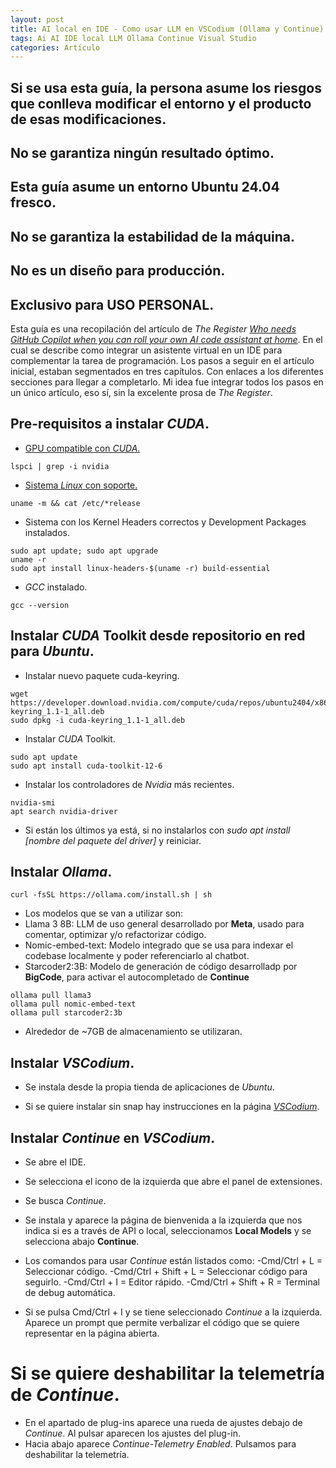 ```yaml
---
layout: post
title: AI local en IDE - Como usar LLM en VSCodium (Ollama y Continue) en Linux **Ubuntu 24.04**
tags: Ai AI IDE local LLM Ollama Continue Visual Studio
categories: Artículo
---
```


## Si se usa esta guía, la persona asume los riesgos que conlleva modificar el entorno y el producto de esas modificaciones.

## No se garantiza ningún resultado óptimo.

## Esta guía asume un entorno Ubuntu 24.04 fresco.

## No se garantiza la estabilidad de la máquina.

## No es un diseño para producción. 

## Exclusivo para USO PERSONAL.

Esta guía es una recopilación del artículo de *The Register* [*Who needs GitHub Copilot when you can roll your own AI code assistant at home*](https://www.theregister.com/2024/08/18/self_hosted_github_copilot). En el cual se describe como integrar un asistente virtual en un IDE para complementar la tarea de programación.
Los pasos a seguir en el artículo inicial, estaban segmentados en tres capítulos. Con enlaces a los diferentes secciones para llegar a completarlo.
Mi idea fue integrar todos los pasos en un único artículo, eso sí, sin la excelente prosa de *The Register*.

## Pre-requisitos a instalar *CUDA*.

- [GPU compatible con *CUDA*.](https://developer.nvidia.com/cuda-gpus)
```
lspci | grep -i nvidia
```

- [Sistema *Linux* con soporte.](https://docs.nvidia.com/cuda/cuda-installation-guide-linux/#system-requirements)
```
uname -m && cat /etc/*release
```

- Sistema con los Kernel Headers correctos y Development Packages instalados.
```
sudo apt update; sudo apt upgrade
uname -r
sudo apt install linux-headers-$(uname -r) build-essential
```

- *GCC* instalado.
```
gcc --version
```

## Instalar *CUDA* Toolkit desde repositorio en red para *Ubuntu*.

- Instalar nuevo paquete cuda-keyring.
```
wget https://developer.download.nvidia.com/compute/cuda/repos/ubuntu2404/x86_64/cuda-keyring_1.1-1_all.deb
sudo dpkg -i cuda-keyring_1.1-1_all.deb
```
- Instalar *CUDA* Toolkit.
```
sudo apt update
sudo apt install cuda-toolkit-12-6
```

- Instalar los controladores de *Nvidia* más recientes.
```
nvidia-smi
apt search nvidia-driver
```

- Si están los últimos ya está, si no instalarlos con *sudo apt install [nombre del paquete del driver]* y reiniciar.


## Instalar *Ollama*.

```
curl -fsSL https://ollama.com/install.sh | sh
```
- Los modelos que se van a utilizar son:
- Llama 3 8B: LLM de uso general desarrollado por **Meta**, usado para comentar, optimizar y/o refactorizar código.
- Nomic-embed-text: Modelo integrado que se usa para indexar el codebase localmente y poder referenciarlo al chatbot.
- Starcoder2:3B: Modelo de generación de código desarrolladp por **BigCode**, para activar el autocompletado de **Continue**
```
ollama pull llama3
ollama pull nomic-embed-text
ollama pull starcoder2:3b
```
- Alrededor de ~7GB de almacenamiento se utilizaran.

## Instalar *VSCodium*.

- Se instala desde la propia tienda de aplicaciones de *Ubuntu*.

- Si se quiere instalar sin snap hay instrucciones en la página [*VSCodium*](https://vscodium.com/).

## Instalar *Continue* en *VSCodium*.

- Se abre el IDE.
- Se selecciona el icono de la izquierda que abre el panel de extensiones.
- Se busca *Continue*.
- Se instala y aparece la página de bienvenida a la izquierda que nos indica si es a través de API o local, seleccionamos **Local Models** y se selecciona abajo **Continue**.

- Los comandos para usar *Continue* están listados como:
-Cmd/Ctrl + L = Seleccionar código.
-Cmd/Ctrl + Shift + L = Seleccionar código para seguirlo.
-Cmd/Ctrl + I = Editor rápido.
-Cmd/Ctrl + Shift + R = Terminal de debug automática.

- Si se pulsa Cmd/Ctrl + I y se tiene seleccionado *Continue* a la izquierda. Aparece un prompt que permite verbalizar el código que se quiere representar en la página abierta.

# Si se quiere deshabilitar la telemetría de *Continue*.
- En el apartado de plug-ins aparece una rueda de ajustes debajo de *Continue*. Al pulsar aparecen los ajustes del plug-in.
- Hacia abajo aparece *Continue-Telemetry Enabled*. Pulsamos para deshabilitar la telemetría.
